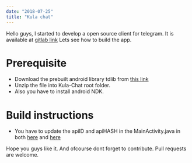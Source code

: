 ```yaml
---
date: "2018-07-25"
title: "Kula chat"
---
```

Hello guys,
	I started to develop a open source client for telegram.
It is available at [gitlab link](https://gitlab.com/Peratchiselvan/Kula-Chat)
Lets see how to build the app.
# Prerequisite
* Download the prebuilt android library tdlib from [this link](https://core.telegram.org/tdlib/tdlib.zip)
* Unzip the file into Kula-Chat root folder.
* Also you have to install android NDK.

# Build instructions
* You have to update the apiID and apiHASH in the MainActivity.java
in both [here](https://gitlab.com/Peratchiselvan/Kula-Chat/blob/master/app/src/main/java/io/github/peratchiselvan/kulachat/MainActivity.java#L38) and [here](https://gitlab.com/Peratchiselvan/Kula-Chat/blob/master/app/src/main/java/io/github/peratchiselvan/kulachat/MainActivity.java#L76)

Hope you guys like it. And ofcourse dont forget to contribute.
Pull requests are welcome.